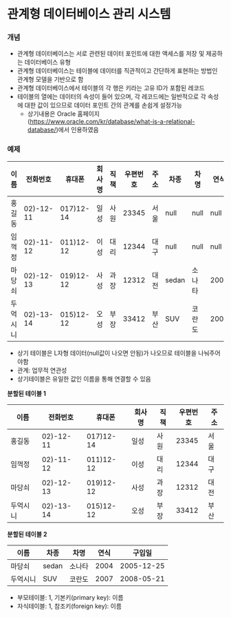 # 관계형 데이터베이스 관리 시스템

### 개념

- 관계형 데이터베이스는 서로 관련된 데이터 포인트에 대한 액세스를 저장 및 제공하는 데이터베이스 유형
- 관계형 데이터베이스는 테이블에 데이터를 직관적이고 간단하게 표현하는 방법인 관계형 모델을 기반으로 함
-  관계형 데이터베이스에서 테이블의 각 행은 키라는 고유 ID가 포함된 레코드
- 테이블의 열에는 데이터의 속성이 들어 있으며, 각 레코드에는 일반적으로 각 속성에 대한 값이 있으므로 데이터 포인트 간의 관계를 손쉽게 설정가능
  - 상기내용은 Oracle 홈페이지(https://www.oracle.com/kr/database/what-is-a-relational-database/)에서 인용하였음

### 예제

| 이름     | 전화번호  | 휴대폰    | 회사명 | 직책 | 우편번호 | 주소 | 차종  | 차명   | 연식 | 구입일     |
| -------- | --------- | --------- | ------ | ---- | -------- | ---- | ----- | ------ | ---- | ---------- |
| 홍길동   | 02)-12-11 | 017)12-14 | 일성   | 사원 | 23345    | 서울 | null  | null   | null | null       |
| 임꺽정   | 02)-11-12 | 011)12-12 | 이성   | 대리 | 12344    | 대구 | null  | null   | null | null       |
| 마당쇠   | 02)-12-13 | 019)12-12 | 사성   | 과장 | 12312    | 대전 | sedan | 소나타 | 2004 | 2005-12-25 |
| 두억시니 | 02)-13-14 | 015)12-12 | 오성   | 부장 | 33412    | 부산 | SUV   | 코란도 | 2007 | 2008-05-21 |

- 상기 테이블은 L자형 데이터(null값이 나오면 안됨)가 나오므로 테이블을 나눠주어야함
- 관계: 업무적 연관성
- 상기테이블은 유일한 값인 이름을 통해 연결할 수 있음

**분할된 테이블 1**

| 이름     | 전화번호  | 휴대폰    | 회사명 | 직책 | 우편번호 | 주소 |
| -------- | --------- | --------- | ------ | ---- | -------- | ---- |
| 홍길동   | 02)-12-11 | 017)12-14 | 일성   | 사원 | 23345    | 서울 |
| 임꺽정   | 02)-11-12 | 011)12-12 | 이성   | 대리 | 12344    | 대구 |
| 마당쇠   | 02)-12-13 | 019)12-12 | 사성   | 과장 | 12312    | 대전 |
| 두억시니 | 02)-13-14 | 015)12-12 | 오성   | 부장 | 33412    | 부산 |

**분할된 테이블 2**

| 이름     | 차종  | 차명   | 연식 | 구입일     |
| -------- | ----- | ------ | ---- | ---------- |
| 마당쇠   | sedan | 소나타 | 2004 | 2005-12-25 |
| 두억시니 | SUV   | 코란도 | 2007 | 2008-05-21 |

- 부모테이블: 1, 기본키(primary key): 이름
- 자식테이블: 1, 참조키(foreign key): 이름
